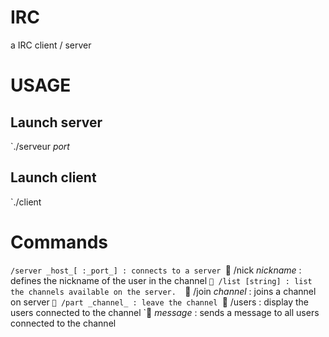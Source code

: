 IRC
===

a IRC client / server

USAGE
===

## Launch server
`./serveur _port_

## Launch client

`./client 

# Commands

`/server _host_[ :_port_] : connects to a server
` /nick _nickname_ : defines the nickname of the user in the channel
` /list [string] : list the channels available on the server. 
` /join _channel_ : joins a channel on server
` /part _channel_ : leave the channel
` /users : display the users connected to the channel 
` _message_ : sends a message to all users connected to the channel
